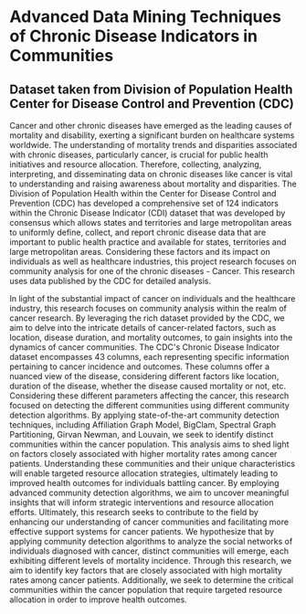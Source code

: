 # Advanced Data Mining Techniques of Chronic Disease Indicators in Communities

## Dataset taken from Division of Population Health Center for Disease Control and Prevention (CDC)

Cancer and other chronic diseases have emerged as the leading causes of mortality and disability, exerting a significant burden on healthcare systems worldwide. The understanding of mortality trends and disparities associated with chronic diseases, particularly cancer, is crucial for public health initiatives and resource allocation. Therefore, collecting, analyzing, interpreting, and disseminating data on chronic diseases like cancer is vital to understanding and raising awareness about mortality and disparities. The Division of Population Health within the Center for Disease Control and Prevention (CDC) has developed a comprehensive set of 124 indicators within the Chronic Disease Indicator (CDI) dataset that was developed by consensus which allows states and territories and large metropolitan areas to uniformly define, collect, and report chronic disease data that are important to public health practice and available for states, territories and large metropolitan areas. Considering these factors and its impact on individuals as well as healthcare industries, this project research focuses on community analysis for one of the chronic diseases - Cancer. This research uses data published by the CDC for detailed analysis. 

In light of the substantial impact of cancer on individuals and the healthcare industry, this research focuses on community analysis within the realm of cancer research. By leveraging the rich dataset provided by the CDC, we aim to delve into the intricate details of cancer-related factors, such as location, disease duration, and mortality outcomes, to gain insights into the dynamics of cancer communities. The CDC's Chronic Disease Indicator dataset encompasses 43 columns, each representing specific information pertaining to cancer incidence and outcomes. These columns offer a nuanced view of the disease, considering different factors like location, duration of the disease, whether the disease caused mortality or not, etc. Considering these different parameters affecting the cancer, this research focused on detecting the different communities using different community detection algorithms.
By applying state-of-the-art community detection techniques, including Affiliation Graph Model, BigClam, Spectral Graph Partitioning, Girvan Newman, and Louvain, we seek to identify distinct communities within the cancer population. This analysis aims to shed light on factors closely associated with higher mortality rates among cancer patients. Understanding these communities and their unique characteristics will enable targeted resource allocation strategies, ultimately leading to improved health outcomes for individuals battling cancer. By employing advanced community detection algorithms, we aim to uncover meaningful insights that will inform strategic interventions and resource allocation efforts. Ultimately, this research seeks to contribute to the field by enhancing our understanding of cancer communities and facilitating more effective support systems for cancer patients.
We hypothesize that by applying community detection algorithms to analyze the social networks of individuals diagnosed with cancer, distinct communities will emerge, each exhibiting different levels of mortality incidence. Through this research, we aim to identify key factors that are closely associated with high mortality rates among cancer patients. Additionally, we seek to determine the critical communities within the cancer population that require targeted resource allocation in order to improve health outcomes.
